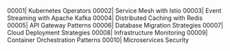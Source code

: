 00001| Kubernetes Operators
00002| Service Mesh with Istio
00003| Event Streaming with Apache Kafka
00004| Distributed Caching with Redis
00005| API Gateway Patterns
00006| Database Migration Strategies
00007| Cloud Deployment Strategies
00008| Infrastructure Monitoring
00009| Container Orchestration Patterns
00010| Microservices Security
